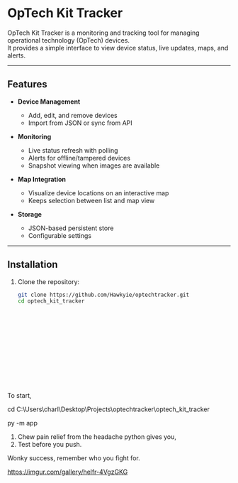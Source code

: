 # OpTech Kit Tracker

OpTech Kit Tracker is a monitoring and tracking tool for managing operational technology (OpTech) devices.  
It provides a simple interface to view device status, live updates, maps, and alerts.

---

## Features

- **Device Management**  
  - Add, edit, and remove devices  
  - Import from JSON or sync from API  

- **Monitoring**  
  - Live status refresh with polling  
  - Alerts for offline/tampered devices  
  - Snapshot viewing when images are available  

- **Map Integration**  
  - Visualize device locations on an interactive map  
  - Keeps selection between list and map view  

- **Storage**  
  - JSON-based persistent store  
  - Configurable settings  

---

## Installation

1. Clone the repository:
   ```bash
   git clone https://github.com/Hawkyie/optechtracker.git
   cd optech_kit_tracker















To start,

cd C:\Users\charl\Desktop\Projects\optechtracker\optech_kit_tracker

py -m app

1. Chew pain relief from the headache python gives you,
2. Test before you push.

Wonky success, remember who you fight for.

https://imgur.com/gallery/helfr-4VgzGKG




